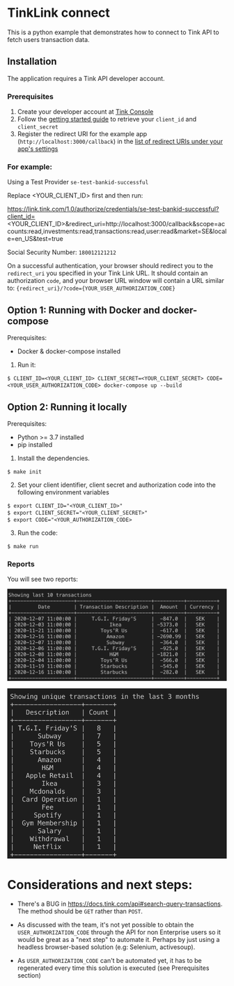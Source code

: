 # TinkLink connect

This is a python example that demonstrates how to connect to Tink API to fetch users transaction data.

## Installation

The application requires a Tink API developer account.

### Prerequisites

1. Create your developer account at [Tink Console](https://console.tink.com)
2. Follow the [getting started guide](https://docs.tink.com/resources/getting-started/set-up-your-account) to retrieve your `client_id` and `client_secret`
3. Register the redirect URI for the example app (`http://localhost:3000/callback`) in the [list of redirect URIs under your app's settings](https://console.tink.com/overview)

### For example:

Using a Test Provider `se-test-bankid-successful`

Replace <YOUR_CLIENT_ID> first and then run:

https://link.tink.com/1.0/authorize/credentials/se-test-bankid-successful?client_id=<YOUR_CLIENT_ID>&redirect_uri=http://localhost:3000/callback&scope=accounts:read,investments:read,transactions:read,user:read&market=SE&locale=en_US&test=true

Social Security Number: `180012121212`

On a successful authentication, your browser should redirect you to the `redirect_uri` you specified in your Tink Link URL. It should contain an authorization `code`, and your browser URL window will contain a URL similar to: `{redirect_uri}/?code={YOUR_USER_AUTHORIZATION_CODE}`


## Option 1: Running with Docker and docker-compose

Prerequisites:
- Docker & docker-compose installed

1. Run it:

```
$ CLIENT_ID=<YOUR_CLIENT_ID> CLIENT_SECRET=<YOUR_CLIENT_SECRET> CODE=<YOUR_USER_AUTHORIZATION_CODE> docker-compose up --build
```

## Option 2: Running it locally

Prerequisites:
- Python >= 3.7 installed
- pip installed

1. Install the dependencies.

```
$ make init
```

2. Set your client identifier, client secret and authorization code into the following environment variables

```
$ export CLIENT_ID="<YOUR_CLIENT_ID>"
$ export CLIENT_SECRET="<YOUR_CLIENT_SECRET>"
$ export CODE="<YOUR_AUTHORIZATION_CODE>
```

3. Run the code:

```
$ make run
```

### Reports

You will see two reports:

![Alt text](img/transactions_limit.png "Showing last 10 transactions")

![Alt text](img/transactions_unique.png "Showing unique transactions in the last 3 months")


# Considerations and next steps:

- There's a BUG in https://docs.tink.com/api#search-query-transactions. The method should be `GET` rather than `POST`.

- As discussed with the team, it's not yet possible to obtain the `USER_AUTHORIZATION_CODE` through the API for non Enterprise users so it would be great as a "next step" to automate it. Perhaps by just using a headless browser-based solution (e.g: Selenium, activesoup).

- As `USER_AUTHORIZATION_CODE` can't be automated yet, it has to be regenerated every time this solution is executed (see Prerequisites section)